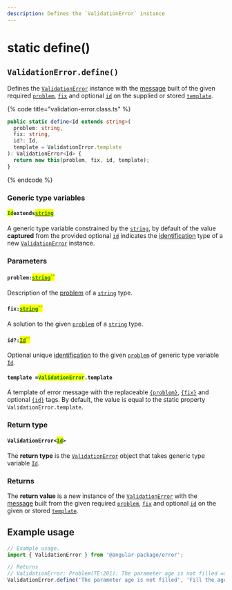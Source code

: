 ```yaml
---
description: Defines the `ValidationError` instance
---
```


# static define()

## `ValidationError.define()`

Defines the [`ValidationError`](broken-reference) instance with the [message](../../commonerror/accessors/get-message.md) built of the given required [`problem`](static-define.md#problem-string), [`fix`](static-define.md#fix-string) and optional [`id`](static-define.md#id-id) on the supplied or stored [`template`](static-define.md#template-validationerror.template).

{% code title="validation-error.class.ts" %}
```typescript
public static define<Id extends string>(
  problem: string,
  fix: string,
  id?: Id,
  template = ValidationError.template
): ValidationError<Id> {
  return new this(problem, fix, id, template);
}
```
{% endcode %}

### Generic type variables

#### <mark style="color:green;">`Id`</mark>`extends`[<mark style="color:green;">`string`</mark>](https://www.typescriptlang.org/docs/handbook/basic-types.html#string)

A generic type variable constrained by the [`string`](https://developer.mozilla.org/en-US/docs/Web/JavaScript/Reference/Global\_Objects/String), by default of the value **captured** from the provided optional [`id`](static-define.md#id-id) indicates the [identification](../../getting-started/basic-concepts.md#identification) type of a new [`ValidationError`](broken-reference) instance.

### Parameters

#### `problem:`[<mark style="color:green;">`string`</mark>](https://developer.mozilla.org/en-US/docs/Web/JavaScript/Reference/Global\_Objects/String)<mark style="color:green;">``</mark>

Description of the [problem](../../getting-started/basic-concepts.md#problem) of a [`string`](https://developer.mozilla.org/en-US/docs/Web/JavaScript/Reference/Global\_Objects/String) type.

#### `fix:`[<mark style="color:green;">`string`</mark>](https://developer.mozilla.org/en-US/docs/Web/JavaScript/Reference/Global\_Objects/String)<mark style="color:green;">``</mark>

A solution to the given [`problem`](static-define.md#problem-string) of a [`string`](https://developer.mozilla.org/en-US/docs/Web/JavaScript/Reference/Global\_Objects/String) type.

#### `id?:`[<mark style="color:green;">`Id`</mark>](static-define.md#idextendsstring)<mark style="color:green;">``</mark>

Optional unique [identification](../../getting-started/basic-concepts.md#identification) to the given [`problem`](static-define.md#problem-string) of generic type variable [`Id`](static-define.md#idextendsstring).

#### `template =`<mark style="color:green;">`ValidationError`</mark>`.template`

A template of error message with the replaceable [`{problem}`](../../commonerror/properties/static-template.md#problem), [`{fix}`](../../commonerror/properties/static-template.md#fix) and optional [`{id}`](../../commonerror/properties/static-template.md#id) tags. By default, the value is equal to the static property `ValidationError.template`.

### Return type

#### `ValidationError<`[<mark style="color:green;">`Id`</mark>](static-define.md#idextendsstring)`>`

The **return type** is the [`ValidationError`](broken-reference) object that takes generic type variable [`Id`](static-define.md#idextendsstring).

### Returns

The **return value** is a new instance of the [`ValidationError`](broken-reference) with the [message](../../commonerror/accessors/get-message.md) built from the given required [`problem`](static-define.md#problem-string), [`fix`](static-define.md#fix-string) and optional [`id`](static-define.md#id-id) on the given or stored [`template`](static-define.md#template-validationerror.template).

## Example usage

```typescript
// Example usage.
import { ValidationError } from '@angular-package/error';

// Returns
// ValidationError: Problem(TE:201): The parameter age is not filled => Fix: Fill the age parameter
ValidationError.define('The parameter age is not filled', 'Fill the age parameter', '(TE:201)');
```
